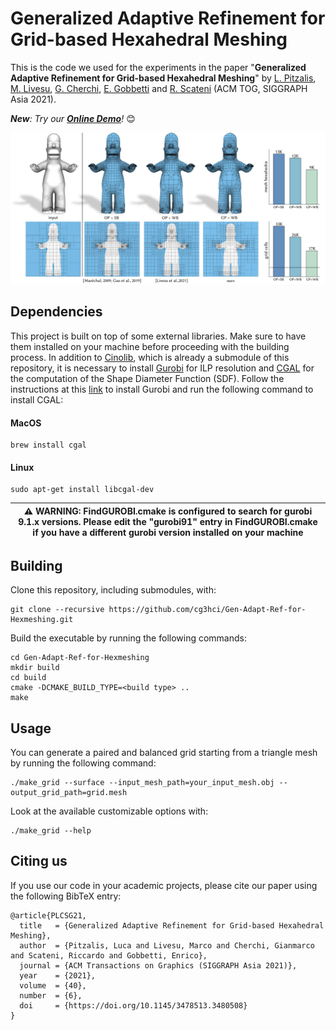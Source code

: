 # Generalized Adaptive Refinement for Grid-based Hexahedral Meshing

This is the code we used for the experiments in the paper "**Generalized Adaptive Refinement for Grid-based Hexahedral Meshing**" by [L. Pitzalis](https://pizza1994.github.io), [M. Livesu](http://pers.ge.imati.cnr.it/livesu/), [G. Cherchi](http://www.gianmarcocherchi.com), [E. Gobbetti](https://www.crs4.it/it/peopledetails/8/enrico-gobbetti/) and [R. Scateni](https://people.unica.it/riccardoscateni/) (ACM TOG, SIGGRAPH Asia 2021). 

_**New**: Try our [**Online Demo**](http://90.147.146.248)!_ 😊

<p align="center"><img src="teaser_HD.png"></p>

## Dependencies
This project is built on top of some external libraries. Make sure to have them installed on your machine before proceeding with the building process. In addition to [Cinolib](https://github.com/mlivesu/cinolib.git), which is already a submodule of this repository, it is necessary to install [Gurobi](https://www.gurobi.com) for ILP resolution and [CGAL](https://www.cgal.org) for the computation of the Shape Diameter Function (SDF). Follow the instructions at this [link](https://www.gurobi.com/documentation/6.5/quickstart_linux/software_installation_guid.html) to install Gurobi and run the following command to install CGAL:
#### MacOS
```
brew install cgal
```
#### Linux
```
sudo apt-get install libcgal-dev
```
|:warning: WARNING: FindGUROBI.cmake is configured to search for gurobi 9.1.x versions. Please edit the "gurobi91" entry in FindGUROBI.cmake if you have a different gurobi version installed on your machine|
| --- |
## Building
Clone this repository, including submodules, with:
```
git clone --recursive https://github.com/cg3hci/Gen-Adapt-Ref-for-Hexmeshing.git
```
Build the executable by running the following commands:
```
cd Gen-Adapt-Ref-for-Hexmeshing 
mkdir build
cd build
cmake -DCMAKE_BUILD_TYPE=<build type> ..
make
```

## Usage

You can generate a paired and balanced grid starting from a triangle mesh by running the following command:
```
./make_grid --surface --input_mesh_path=your_input_mesh.obj --output_grid_path=grid.mesh
```
Look at the available customizable options with:
```
./make_grid --help
```

## Citing us
If you use our code in your academic projects, please cite our paper using the following BibTeX entry:
```
@article{PLCSG21,
  title   = {Generalized Adaptive Refinement for Grid-based Hexahedral Meshing},
  author  = {Pitzalis, Luca and Livesu, Marco and Cherchi, Gianmarco and Scateni, Riccardo and Gobbetti, Enrico},
  journal = {ACM Transactions on Graphics (SIGGRAPH Asia 2021)},
  year    = {2021},
  volume  = {40},
  number  = {6},
  doi     = {https://doi.org/10.1145/3478513.3480508}
}
```
